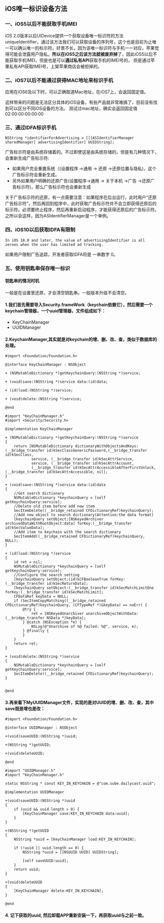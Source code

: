 ## iOS唯一标识设备方法

### 一、iOS5以后不能获取手机IMEI
 iOS 2.0版本以后UIDevice提供一个获取设备唯一标识符的方法uniqueIdentifier，通过该方法我们可以获取设备的序列号，这个也是目前为止唯一可以确认唯一的标示符。好景不长，因为该唯一标识符与手机一一对应，苹果觉得可能会泄露用户隐私，**所以在iOS5之后该方法就被废弃掉**了，因此iOS5以后不能获取手机IMEI，但是也是可以**通过私有API**获取手机的IMEI号的，
 但是通过苹果私有API获取IMEI号，上架苹果商店会被拒掉的。
 
### 二、iOS7以后不能通过获得MAC地址来标识手机
应用在iOS6及以下时，可以正确取道Mac地址，在iOS7上，会返回固定值。

这样带来的问题是无法区分具体的iOS设备，有些产品就非常难搞了，目前没有找到可以区分不同iOS设备的方法。
测试过mac地址，确实会返回固定值02:00:00:00:00:00

### 三、通过IDFA标识手机

```
NSString *identifierForAdvertising = [[[ASIdentifierManager sharedManager] advertisingIdentifier] UUIDString];
```

广告标示符是由系统存储着的。不过即使这是由系统存储的，但是有几种情况下，会重新生成广告标示符:

- 如果用户完全重置系统（(设置程序 ->通用 -> 还原 ->还原位置与隐私)，这个广告标示符会重新生成。
- 另外如果用户明确的还原广告(设置程序->通用 -> 关于本机 ->广告 ->还原广告标示符)，那么广告标示符也会重新生成

关于广告标示符的还原，有一点需要注意：如果程序在后台运行，此时用户“还原广告标示符”，然后再回到程序中，此时获取广告标示符并不会立即获得还原后的标示符。必须要终止程序，然后再重新启动程序，才能获得还原后的广告标示符。之所以会这样，因为ASIdentifierManager是一个单例。

### 四、iOS10以后获取IDFA有限制

```
In iOS 10.0 and later, the value of advertisingIdentifier is all zeroes when the user has limited ad tracking.
```

如果用户限制广告追踪，开发者获取IDFA将是 一串数字 0。

### 五、使用钥匙串保存唯一标识

#### 钥匙串的情况时机

一般是在设置里还原，才会清空钥匙串。一般版本升级不会清空。

#### 1.我们首先需要导入Security.frameWork（keychain依赖它），然后需要一个keychain管理器，一个uuid管理器，文件组成如下：

- KeyChainManager
- UUIDManager

#### 2.KeychainManager,其实就是对keychain的增、删、改、查，类似于数据库的处理。

```
#import <Foundation/Foundation.h>

@interface KeyChainManager : NSObject

+ (NSMutableDictionary *)getKeychainQuery:(NSString *)service;

+ (void)save:(NSString *)service data:(id)data;

+ (id)load:(NSString *)service;

+ (void)delete:(NSString *)service;

@end
```

```
#import "KeyChainManager.h"
#import <Security/Security.h>

@implementation KeyChainManager

+ (NSMutableDictionary *)getKeychainQuery:(NSString *)service
{
    return [NSMutableDictionary dictionaryWithObjectsAndKeys:(__bridge_transfer id)kSecClassGenericPassword,(__bridge_transfer id)kSecClass,
            service, (__bridge_transfer id)kSecAttrService,
            service, (__bridge_transfer id)kSecAttrAccount,
            (__bridge_transfer id)kSecAttrAccessibleAfterFirstUnlock, (__bridge_transfer id)kSecAttrAccessible, nil];
}

+ (void)save:(NSString *)service data:(id)data
{
    //Get search dictionary
    NSMutableDictionary *keychainQuery = [self getKeychainQuery:service];
    //Delete old item before add new item
    SecItemDelete((__bridge_retained CFDictionaryRef)keychainQuery);
    //Add new object to search dictionary(Attention:the data format)
    [keychainQuery setObject:[NSKeyedArchiver archivedDataWithRootObject:data] forKey:(__bridge_transfer id)kSecValueData];
    //Add item to keychain with the search dictionary
    SecItemAdd((__bridge_retained CFDictionaryRef)keychainQuery, NULL);
}

+ (id)load:(NSString *)service
{
    id ret = nil;
    NSMutableDictionary *keychainQuery = [self getKeychainQuery:service];
    //Configure the search setting
    [keychainQuery setObject:(id)kCFBooleanTrue forKey:(__bridge_transfer id)kSecReturnData];
    [keychainQuery setObject:(__bridge_transfer id)kSecMatchLimitOne forKey:(__bridge_transfer id)kSecMatchLimit];
    CFDataRef keyData = NULL;
    if (SecItemCopyMatching((__bridge_retained CFDictionaryRef)keychainQuery, (CFTypeRef *)&keyData) == noErr) {
        @try {
            ret = [NSKeyedUnarchiver unarchiveObjectWithData:(__bridge_transfer NSData *)keyData];
        } @catch (NSException *e) {
            NSLog(@"Unarchive of %@ failed: %@", service, e);
        } @finally {
        }
    }
    return ret;
}

+ (void)delete:(NSString *)service
{
    NSMutableDictionary *keychainQuery = [self getKeychainQuery:service];
    SecItemDelete((__bridge_retained CFDictionaryRef)keychainQuery);
}


@end
```

#### 3.再来看下MyUUIDManager文件，实现的是对UUID的增、删、改、查，其中save既是增也是改：

```
#import <Foundation/Foundation.h>

@interface UUIDManager : NSObject

+(void)saveUUID:(NSString *)uuid;

+(NSString *)getUUID;

+(void)deleteUUID;

@end

```

```
#import "UUIDManager.h"
#import "KeyChainManager.h"

static NSString * const KEY_IN_KEYCHAIN = @"com.sube.dailycast.uuid";

@implementation UUIDManager

+(void)saveUUID:(NSString *)uuid
{
    if (uuid && uuid.length > 0) {
        [KeyChainManager save:KEY_IN_KEYCHAIN data:uuid];
    }
}

+(NSString *)getUUID
{
    NSString *uuid = [KeyChainManager load:KEY_IN_KEYCHAIN];
    
    if (!uuid || uuid.length == 0) {
        NSString *uuid = [[NSUUID UUID] UUIDString];
        
        [self saveUUID:uuid];
    }
    return uuid;
}

+(void)deleteUUID
{
    [KeyChainManager delete:KEY_IN_KEYCHAIN];
}

@end
```

#### 4. 记下获取的uuid, 然后卸载APP重新安装一下，再获取uuid与之前一致。

